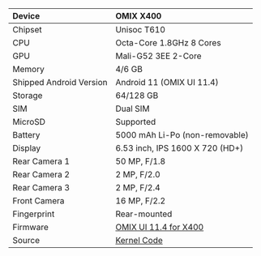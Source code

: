 | Device                 | OMIX X400                                            |
| :---------------------- | :---------------------------------------------------------------|
| Chipset                 | Unisoc T610                      |
| CPU                     | Octa-Core 1.8GHz 8 Cores
| GPU                     | Mali-G52 3EE 2-Core                                            |
| Memory                  | 4/6 GB                                                        |
| Shipped Android Version |Android 11 (OMIX UI 11.4)                                                   
| Storage                 | 64/128 GB                                        |
| SIM                     | Dual SIM                             |
| MicroSD                 | Supported                                                   |
| Battery                 | 5000 mAh Li-Po (non-removable)                                  |
| Display                 | 6.53 inch, IPS 1600 X 720 (HD+)
| Rear Camera 1           | 50 MP, F/1.8                  |
| Rear Camera 2           | 2 MP, F/2.0                  |
| Rear Camera 3           | 2 MP, F/2.4                      |
| Front Camera            | 16 MP, F/2.2                           |
| Fingerprint             | Rear-mounted 
| Firmware                |  [OMIX UI 11.4 for X400](https://github.com/omixmobile/firmware/releases/tag/V11.4.0_X400)   | 
| Source                  |  [Kernel Code](https://github.com/omixmobile/omix_x400_kernel)   | 